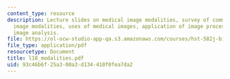 ```yaml
---
content_type: resource
description: Lecture slides on medical image modalities, survey of common medical
  image modalities, uses of medical images, application of image processing, and medical
  image analysis.
file: https://ol-ocw-studio-app-qa.s3.amazonaws.com/courses/hst-582j-biomedical-signal-and-image-processing-spring-2007/93c46b6f25a300a3d134410f0fea7da2_l18_modalities.pdf
file_type: application/pdf
resourcetype: Document
title: l18_modalities.pdf
uid: 93c46b6f-25a3-00a3-d134-410f0fea7da2
---
```

